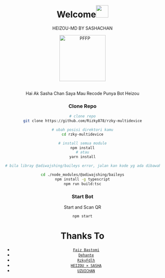 <h1 align="center">Welcome<img src="https://user-images.githubusercontent.com/1303154/88677602-1635ba80-d120-11ea-84d8-d263ba5fc3c0.gif" width="40px" alt=""><br></h1>
<p align="center">HEIZOU-MD BY SASHACHAN</p>
<div align="center">
<img src="https://telegra.ph/file/fc6617c868d3bfd079464.jpg" width="150" height="150" border="0" alt="PFFP">

<br> Hai Ak Sasha Chan Saya Mau Recode Punya Bot Heizou
### Clone Repo

```bash
# clone repo
git clone https://github.com/Rizky878/rzky-multidevice

# ubah posisi direktori kamu
cd rzky-multidevice

# install semua module
npm install
# atau
yarn install

# bila libray @adiwajshing/baileys error, jalan kan kode yg ada dibawah ini

cd ./node_modules/@adiwajshing/baileys
npm install -g typescript
npm run build:tsc
```

### Start Bot

Start and Scan QR<br />

```bash
npm start
```

# Thanks To

-   [`Faiz Bastomi`](https://github.com/FaizBastomi)
-   [`Dehante`](https://github.com/Dehanjing)
-   [`RzkyFdlh`](https://github.com/Rizky878)
-   [`HEIZOU × SASHA`](https://github.com/LyliaSasha/Heizou-MD)
-   [`UZUICHAN`](https://github.com/LionSuzune)
